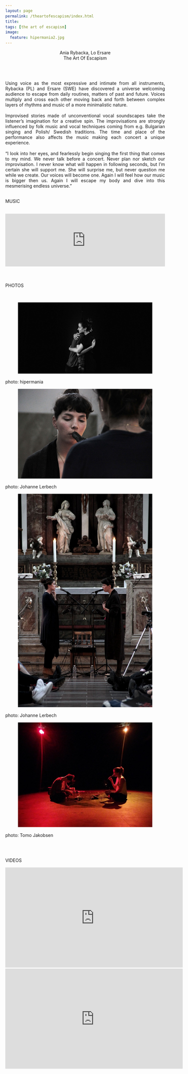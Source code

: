 ```yaml
---
layout: page
permalink: /theartofescapism/index.html
title:
tags: [the art of escapism]
image:
  feature: hipermania2.jpg
---
```

<center>
Ania Rybacka, Lo Ersare<br>
The Art Of Escapism
</center>

<br><br>

<p align="justify">
Using voice as the most expressive and intimate from all instruments, Rybacka (PL) and Ersare (SWE) have discovered a universe welcoming audience to escape from daily routines, matters of past and future. Voices multiply and cross each other moving back and forth between complex layers of rhythms and music of a more minimalistic nature. <br>
<br>Improvised stories made of unconventional vocal soundscapes take the listener’s imagination for a creative spin. The improvisations are strongly influenced by folk music and vocal techniques coming from e.g. Bulgarian singing and Polish/ Swedish traditions. The time and place of the performance also affects the music making each concert a unique experience.
<br><br>
“I look into her eyes, and fearlessly begin singing the first thing that comes to my mind. We never talk before a concert. Never plan nor sketch our improvisation. I never know what will happen in following seconds, but I’m certain she will support me. She will surprise me, but never question me while we create. Our voices will become one. Again I will feel how our music is bigger then us. Again I will escape my body and dive into this mesmerising endless universe.”
<br><br>

MUSIC
<br><br>
<iframe width="100%" height="166" scrolling="no" frameborder="no" src="https://w.soundcloud.com/player/?url=https%3A//api.soundcloud.com/tracks/267290618&amp;color=ff5500&amp;auto_play=false&amp;hide_related=false&amp;show_comments=true&amp;show_user=true&amp;show_reposts=false"></iframe>

<br><br>
PHOTOS

<br>
<figure>
   <img src="/images/hipermania3.jpg"></a>
</figure>
photo: hipermania
<br>
<figure>
   <img src="/images/trinitatis1.jpg"></a>
</figure>
photo: Johanne Lerbech
<br>
<figure>
   <img src="/images/trinitatis2.jpg"></a>
</figure>
photo: Johanne Lerbech
<br>
<figure>
   <img src="/images/freedom fest.jpg"></a>
</figure>
photo: Tomo Jakobsen

<br><br>

VIDEOS

<iframe width="560" height="315" src="https://www.youtube.com/embed/bcHuqlC4WdY" frameborder="0" allowfullscreen></iframe>
<br>
<iframe width="560" height="315" src="https://www.youtube.com/embed/Ox6Ak3tLoF4" frameborder="0" allowfullscreen></iframe>


<br><br>
